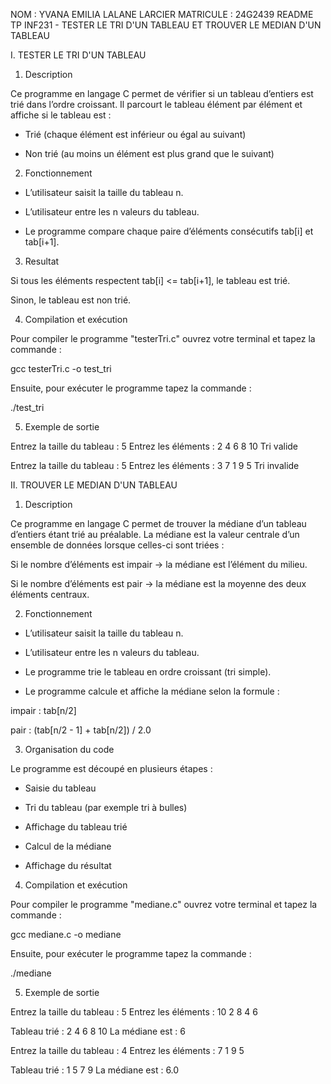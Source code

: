 NOM : YVANA EMILIA LALANE LARCIER
MATRICULE : 24G2439
README
TP INF231 - TESTER LE TRI D'UN TABLEAU ET TROUVER LE MEDIAN D'UN TABLEAU

I. TESTER LE TRI D'UN TABLEAU


1. Description

Ce programme en langage C permet de vérifier si un tableau d’entiers est trié dans l’ordre croissant.
Il parcourt le tableau élément par élément et affiche si le tableau est :

- Trié (chaque élément est inférieur ou égal au suivant)

- Non trié (au moins un élément est plus grand que le suivant)


2. Fonctionnement

- L’utilisateur saisit la taille du tableau n.

- L’utilisateur entre les n valeurs du tableau.

- Le programme compare chaque paire d’éléments consécutifs tab[i] et tab[i+1].


3. Resultat

Si tous les éléments respectent tab[i] <= tab[i+1], le tableau est trié.

Sinon, le tableau est non trié.


4. Compilation et exécution

Pour compiler le programme "testerTri.c" ouvrez votre terminal et tapez la commande :

gcc testerTri.c -o test_tri

Ensuite, pour exécuter le programme tapez la commande :

./test_tri


5. Exemple de sortie

Entrez la taille du tableau : 5
Entrez les éléments :
2 4 6 8 10
Tri valide

Entrez la taille du tableau : 5
Entrez les éléments :
3 7 1 9 5
Tri invalide



II. TROUVER LE MEDIAN D'UN TABLEAU


1. Description

Ce programme en langage C permet de trouver la médiane d’un tableau d’entiers étant trié au préalable.
La médiane est la valeur centrale d’un ensemble de données lorsque celles-ci sont triées :

Si le nombre d’éléments est impair → la médiane est l’élément du milieu.

Si le nombre d’éléments est pair → la médiane est la moyenne des deux éléments centraux.


2. Fonctionnement

- L’utilisateur saisit la taille du tableau n.

- L’utilisateur entre les n valeurs du tableau.

- Le programme trie le tableau en ordre croissant (tri simple).


- Le programme calcule et affiche la médiane selon la formule :

impair : tab[n/2]

pair : (tab[n/2 - 1] + tab[n/2]) / 2.0


3. Organisation du code

Le programme est découpé en plusieurs étapes :

- Saisie du tableau

- Tri du tableau (par exemple tri à bulles)

- Affichage du tableau trié

- Calcul de la médiane

- Affichage du résultat


4. Compilation et exécution

Pour compiler le programme "mediane.c" ouvrez votre terminal et tapez la commande :

gcc mediane.c -o mediane

Ensuite, pour exécuter le programme tapez la commande :

./mediane


5. Exemple de sortie

Entrez la taille du tableau : 5
Entrez les éléments :
10 2 8 4 6

Tableau trié : 2 4 6 8 10
La médiane est : 6

Entrez la taille du tableau : 4
Entrez les éléments :
7 1 9 5

Tableau trié : 1 5 7 9
La médiane est : 6.0